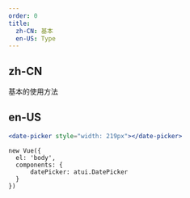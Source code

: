 ```yaml
---
order: 0
title:
  zh-CN: 基本
  en-US: Type
---
```


## zh-CN
基本的使用方法


## en-US


````jsx
<date-picker style="width: 219px"></date-picker>
````

````vue-script
new Vue({
  el: 'body',
  components: {
      datePicker: atui.DatePicker
  }
})
````
